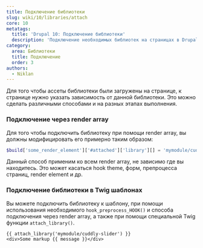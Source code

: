 ```yaml
---
title: Подключение библиотеки
slug: wiki/10/libraries/attach
core: 10
metatags:
  title: 'Drupal 10: Подключение библиотеки'
  description: 'Подключение необходимых библиотек на страницах в Drupal 10.'
category:
  area: Библиотеки
  title: Подключение
  order: 3
authors:
  - Niklan
---
```


Для того чтобы ассеты библиотеки были загружены на странице, к странице нужно указать зависимость от данной библиотеки. Это можно сделать различными способами и на разных этапах выполнения.

### Подключение через render array

Для того чтобы подключить библиотеку при помощи render array, вы должны модифицировать его примерно таким образом:

```php
$build['some_render_element']['#attached']['library'][] = 'mymodule/cuddly-slider';
```

Данный способ применим ко всем render array, не зависимо где вы находитесь. Это может касаться hook theme, форм, препроцесса страниц, render element и др.

### Подключение библиотеки в Twig шаблонах

Вы можете подключить библиотеку к шаблону, при помощи использования необходимого `hook_preprocess_HOOK()` и способа подключения через render array, а также при помощи специальной Twig функции `attach_library()`.

```twig
{{ attach_library('mymodule/cuddly-slider') }}
<div>Some markup {{ message }}</div>
```
